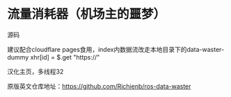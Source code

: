# 流量消耗器（机场主的噩梦）

源码

建议配合cloudflare pages食用，index内数据流改走本地目录下的data-waster-dummy    xhr[id] = $.get "https://"

汉化主页，多线程32

原版英文仓库地址：https://github.com/Richienb/ros-data-waster


